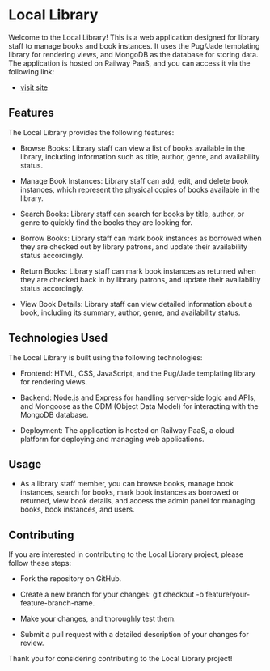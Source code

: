 # Local Library

Welcome to the Local Library! This is a web application designed for library staff to manage books and book instances. It uses the Pug/Jade templating library for rendering views, and MongoDB as the database for storing data. The application is hosted on Railway PaaS, and you can access it via the following link:

- [visit site](https://express-local-library-production-fc0f.up.railway.app/)

## Features

The Local Library provides the following features:

- Browse Books: Library staff can view a list of books available in the library, including information such as title, author, genre, and availability status.

- Manage Book Instances: Library staff can add, edit, and delete book instances, which represent the physical copies of books available in the library.

- Search Books: Library staff can search for books by title, author, or genre to quickly find the books they are looking for.

- Borrow Books: Library staff can mark book instances as borrowed when they are checked out by library patrons, and update their availability status accordingly.

- Return Books: Library staff can mark book instances as returned when they are checked back in by library patrons, and update their availability status accordingly.

- View Book Details: Library staff can view detailed information about a book, including its summary, author, genre, and availability status.

## Technologies Used

The Local Library is built using the following technologies:

- Frontend: HTML, CSS, JavaScript, and the Pug/Jade templating library for rendering views.

- Backend: Node.js and Express for handling server-side logic and APIs, and Mongoose as the ODM (Object Data Model) for interacting with the MongoDB database.

- Deployment: The application is hosted on Railway PaaS, a cloud platform for deploying and managing web applications.

## Usage

- As a library staff member, you can browse books, manage book instances, search for books, mark book instances as borrowed or returned, view book details, and access the admin panel for managing books, book instances, and users.

## Contributing

If you are interested in contributing to the Local Library project, please follow these steps:

- Fork the repository on GitHub.

- Create a new branch for your changes: git checkout -b feature/your-feature-branch-name.

- Make your changes, and thoroughly test them.

- Submit a pull request with a detailed description of your changes for review.

Thank you for considering contributing to the Local Library project!
